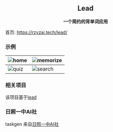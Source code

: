 <h2 align="center">
Lead
</h2>

<p align="center">
<strong>一个简约的背单词应用</strong>
</p>

首页: https://rzyzai.tech/lead/

### 示例
| ![home](https://img1.imgtp.com/2023/09/23/twvY26EY.jpg) | ![memorize](https://img1.imgtp.com/2023/09/23/gOHPY1Ic.jpg) |
|---------------------------------------------------------|-------------------------------------------------------------|
| ![quiz](https://img1.imgtp.com/2023/09/23/Eukgtx1D.jpg) | ![search](https://img1.imgtp.com/2023/09/23/UJUwtlg3.jpg)   |

### 相关项目
该项目基于[lead](https://github.com/caozhanhao/lead)

### 日照一中AI社
taskgen 来自[日照一中AI社](https://github.com/rzyzai)